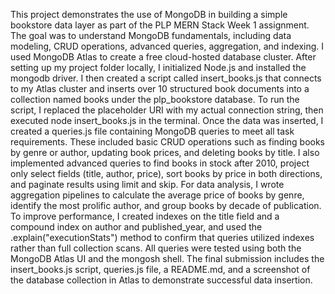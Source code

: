 This project demonstrates the use of MongoDB in building a simple bookstore data layer as part of the PLP MERN Stack Week 1 assignment. The goal was to understand MongoDB fundamentals, including data modeling, CRUD operations, advanced queries, aggregation, and indexing. I used MongoDB Atlas to create a free cloud-hosted database cluster. After setting up my project folder locally, I initialized Node.js and installed the mongodb driver. I then created a script called insert_books.js that connects to my Atlas cluster and inserts over 10 structured book documents into a collection named books under the plp_bookstore database. To run the script, I replaced the placeholder URI with my actual connection string, then executed node insert_books.js in the terminal. Once the data was inserted, I created a queries.js file containing MongoDB queries to meet all task requirements. These included basic CRUD operations such as finding books by genre or author, updating book prices, and deleting books by title. I also implemented advanced queries to find books in stock after 2010, project only select fields (title, author, price), sort books by price in both directions, and paginate results using limit and skip. For data analysis, I wrote aggregation pipelines to calculate the average price of books by genre, identify the most prolific author, and group books by decade of publication. To improve performance, I created indexes on the title field and a compound index on author and published_year, and used the .explain("executionStats") method to confirm that queries utilized indexes rather than full collection scans. All queries were tested using both the MongoDB Atlas UI and the mongosh shell. The final submission includes the insert_books.js script, queries.js file, a README.md, and a screenshot of the database collection in Atlas to demonstrate successful data insertion.

